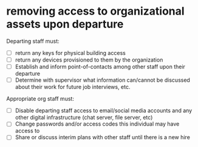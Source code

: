 # removing access to organizational assets upon departure

Departing staff must: 
- [ ] return any keys for physical building access
- [ ] return any devices provisioned to them by the organization
- [ ] Establish and inform point-of-contacts among other staff upon their departure
- [ ] Determine with supervisor what information can/cannot be discussed about their work for future job interviews, etc.

Appropriate org staff must:
- [ ] Disable departing staff access to email/social media accounts and any 
other digital infrastructure (chat server, file server, etc)
- [ ] Change passwords and/or access codes this individual may have access to
- [ ] Share or discuss interim plans with other staff until there is a new hire 
